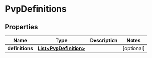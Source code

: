 

# PvpDefinitions


## Properties

| Name | Type | Description | Notes |
|------------ | ------------- | ------------- | -------------|
|**definitions** | [**List&lt;PvpDefinition&gt;**](PvpDefinition.md) |  |  [optional] |



